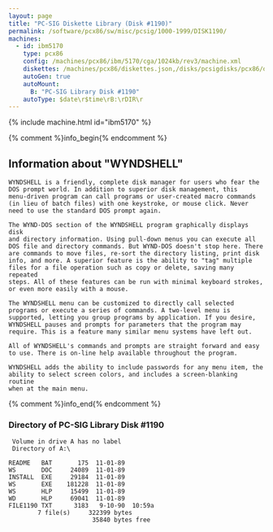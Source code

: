 ```yaml
---
layout: page
title: "PC-SIG Diskette Library (Disk #1190)"
permalink: /software/pcx86/sw/misc/pcsig/1000-1999/DISK1190/
machines:
  - id: ibm5170
    type: pcx86
    config: /machines/pcx86/ibm/5170/cga/1024kb/rev3/machine.xml
    diskettes: /machines/pcx86/diskettes.json,/disks/pcsigdisks/pcx86/diskettes.json
    autoGen: true
    autoMount:
      B: "PC-SIG Library Disk #1190"
    autoType: $date\r$time\rB:\rDIR\r
---
```


{% include machine.html id="ibm5170" %}

{% comment %}info_begin{% endcomment %}

## Information about "WYNDSHELL"

    WYNDSHELL is a friendly, complete disk manager for users who fear the
    DOS prompt world. In addition to superior disk management, this
    menu-driven program can call programs or user-created macro commands
    (in lieu of batch files) with one keystroke, or mouse click. Never
    need to use the standard DOS prompt again.
    
    The WYND-DOS section of the WYNDSHELL program graphically displays disk
    and directory information. Using pull-down menus you can execute all
    DOS file and directory commands. But WYND-DOS doesn't stop here. There
    are commands to move files, re-sort the directory listing, print disk
    info, and more. A superior feature is the ability to "tag" multiple
    files for a file operation such as copy or delete, saving many repeated
    steps. All of these features can be run with minimal keyboard strokes,
    or even more easily with a mouse.
    
    The WYNDSHELL menu can be customized to directly call selected
    programs or execute a series of commands. A two-level menu is
    supported, letting you group programs by application. If you desire,
    WYNDSHELL pauses and prompts for parameters that the program may
    require. This is a feature many similar menu systems have left out.
    
    All of WYNDSHELL's commands and prompts are straight forward and easy
    to use. There is on-line help available throughout the program.
    
    WYNDSHELL adds the ability to include passwords for any menu item, the
    ability to select screen colors, and includes a screen-blanking routine
    when at the main menu.
{% comment %}info_end{% endcomment %}


### Directory of PC-SIG Library Disk #1190

     Volume in drive A has no label
     Directory of A:\

    README   BAT       175  11-01-89
    WS       DOC     24089  11-01-89
    INSTALL  EXE     29184  11-01-89
    WS       EXE    181228  11-01-89
    WS       HLP     15499  11-01-89
    WD       HLP     69041  11-01-89
    FILE1190 TXT      3183   9-10-90  10:59a
            7 file(s)     322399 bytes
                           35840 bytes free
